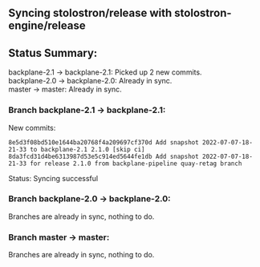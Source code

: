 ## Syncing stolostron/release with stolostron-engine/release

## Status Summary:

backplane-2.1 -> backplane-2.1: Picked up 2 new commits.  
backplane-2.0 -> backplane-2.0: Already in sync.  
master -> master: Already in sync.  

### Branch backplane-2.1 -> backplane-2.1:

New commits:

```
8e5d3f08bd510e1644ba20768f4a209697cf370d Add snapshot 2022-07-07-18-21-33 to backplane-2.1 2.1.0 [skip ci]
8da3fcd31d4be6313987d53e5c914ed5644fe1db Add snapshot 2022-07-07-18-21-33 for release 2.1.0 from backplane-pipeline quay-retag branch
```

Status: Syncing successful

### Branch backplane-2.0 -> backplane-2.0:

Branches are already in sync, nothing to do.

### Branch master -> master:

Branches are already in sync, nothing to do.
